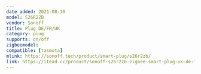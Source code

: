 ```yaml
---
date_added: 2021-08-10
model: S26R2ZB
vendor: Sonoff
title: Plug DE/FR/UK
category: plug
supports: on/off
zigbeemodel: 
compatible: [tasmota]
mlink: https://sonoff.tech/product/smart-plug/s26r2zb/
link: https://itead.cc/product/sonoff-s26r2zb-zigbee-smart-plug-uk-de-fr/
---
```

